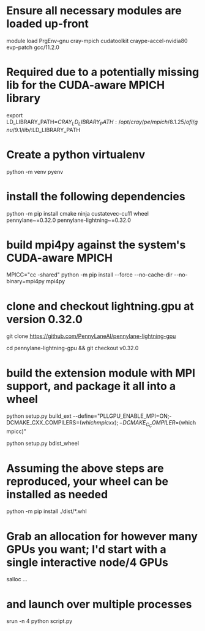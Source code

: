 # Ensure all necessary modules are loaded up-front

module load PrgEnv-gnu cray-mpich cudatoolkit craype-accel-nvidia80 evp-patch gcc/11.2.0

# Required due to a potentially missing lib for the CUDA-aware MPICH library

export LD_LIBRARY_PATH=${CRAY_LD_LIBRARY_PATH}:/opt/cray/pe/mpich/8.1.25/ofi/gnu/9.1/lib/:$LD_LIBRARY_PATH

# Create a python virtualenv

python -m venv pyenv

# install the following dependencies

python -m pip install cmake ninja custatevec-cu11 wheel pennylane~=0.32.0 pennylane-lightning~=0.32.0

# build mpi4py against the system's CUDA-aware MPICH

MPICC="cc -shared" python -m pip install --force --no-cache-dir --no-binary=mpi4py mpi4py

# clone and checkout lightning.gpu at version 0.32.0

git clone https://github.com/PennyLaneAI/pennylane-lightning-gpu

cd pennylane-lightning-gpu && git checkout v0.32.0

# build the extension module with MPI support, and package it all into a wheel

python setup.py build_ext --define="PLLGPU_ENABLE_MPI=ON;-DCMAKE_CXX_COMPILERS=$(which mpicxx);-DCMAKE_C_COMPILER=$(which mpicc)"

python setup.py bdist_wheel

# Assuming the above steps are reproduced, your wheel can be installed as needed

python -m pip install ./dist/*.whl

# Grab an allocation for however many GPUs you want; I'd start with a single interactive node/4 GPUs

salloc ...

# and launch over multiple processes

srun -n 4 python script.py


